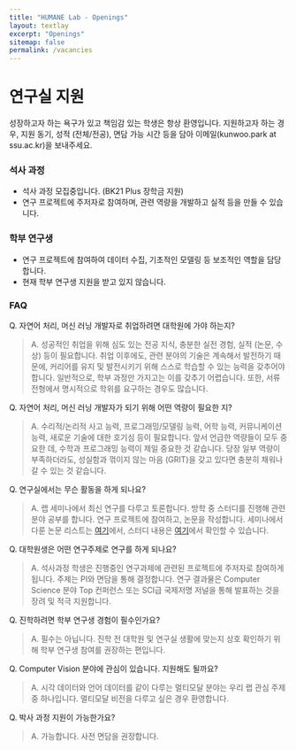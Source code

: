 ```yaml
---
title: "HUMANE Lab - Openings"
layout: textlay
excerpt: "Openings"
sitemap: false
permalink: /vacancies
---
```


# 연구실 지원

성장하고자 하는 욕구가 있고 책임감 있는 학생은 항상 환영입니다. 
지원하고자 하는 경우, 지원 동기, 성적 (전체/전공), 면담 가능 시간 등을 담아 이메일(kunwoo.park at ssu.ac.kr)을 보내주세요.

### 석사 과정

- 석사 과정 모집중입니다. (BK21 Plus 장학금 지원)
- 연구 프로젝트에 주저자로 참여하며, 관련 역량을 개발하고 실적 등을 만들 수 있습니다.

### 학부 연구생

- 연구 프로젝트에 참여하여 데이터 수집, 기초적인 모델링 등 보조적인 역할을 담당합니다.
- 현재 학부 연구생 지원을 받고 있지 않습니다.

### FAQ

Q. 자연어 처리, 머신 러닝 개발자로 취업하려면  대학원에 가야 하는지?
> A. 성공적인 취업을 위해 심도 있는 전공 지식, 충분한 실전 경험, 실적 (논문, 수상) 등이 필요합니다.
> 취업 이후에도, 관련 분야의 기술은 계속해서 발전하기 때문에, 커리어를 유지 및 발전시키기 위해 스스로 학습할 수 있는 능력을 갖추어야 합니다.
> 일반적으로, 학부 과정만 가지고는 이를 갖추기 어렵습니다. 또한, 서류 전형에서 명시적으로 학위를 요구하는 경우도 많습니다.

Q. 자연어 처리, 머신 러닝 개발자가 되기 위해 어떤 역량이 필요한 지?
> A. 수리적/논리적 사고 능력, 프로그래밍/모델링 능력, 어학 능력, 커뮤니케이션 능력, 새로운 기술에 대한 호기심 등이 필요합니다.
> 앞서 언급한 역량들이 모두 중요한 데, 수학과 프로그래밍 능력이 제일 중요한 것 같습니다.
> 당장 일부 역량이 부족하더라도, 성실함과 꺾이지 않는 마음 (GRIT)을 갖고 있다면 충분히 채워나갈 수 있는 것 같습니다.

Q. 연구실에서는 무슨 활동을 하게 되나요?
> A. 랩 세미나에서 최신 연구를 다루고 토론합니다. 방학 중 스터디를 진행해 관련 분야 공부를 합니다. 연구 프로젝트에 참여하고, 논문을 작성합니다.
> 세미나에서 다룬 논문 리스트는 [여기](https://github.com/ssu-humane/Seminar)에서, 스터디 내용은 [여기](https://github.com/ssu-humane/Study)에서 확인할 수 있습니다. 

Q. 대학원생은 어떤 연구주제로 연구를 하게 되나요?
> A. 석사과정 학생은 진행중인 연구과제에 관련된 프로젝트에 주저자로 참여하게 됩니다. 주제는 PI와 면담을 통해 결정합니다.
> 연구 결과물은 Computer Science 분야 Top 컨퍼런스 또는 SCI급 국제저명 저널을 통해 발표하는 것을 장려 및 적극 지원합니다. 

Q. 진학하려면 학부 연구생 경험이 필수인가요? 
> A. 필수는 아닙니다. 진학 전 대학원 및 연구실 생활에 맞는지 상호 확인하기 위해 학부 연구생 참여를 권장하는 편입니다.

Q. Computer Vision 분야에 관심이 있습니다. 지원해도 될까요?
> A. 시각 데이터와 언어 데이터를 같이 다루는 멀티모달 분야는 우리 랩 관심 주제 중 하나입니다. 멀티모달 비전을 다루고 싶은 경우 환영합니다.

Q. 박사 과정 지원이 가능한가요?
> A. 가능합니다. 사전 면담을 권장합니다.

